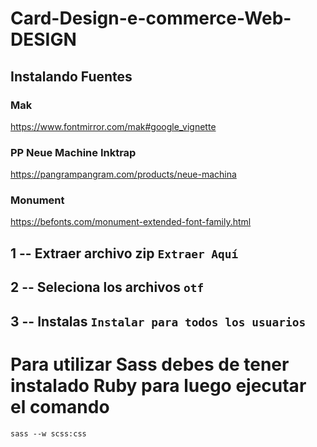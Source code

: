 ﻿# Card-Design-e-commerce-Web-DESIGN

## Instalando Fuentes
### Mak
https://www.fontmirror.com/mak#google_vignette
### PP Neue Machine Inktrap
https://pangrampangram.com/products/neue-machina
### Monument
https://befonts.com/monument-extended-font-family.html

## 1 -- Extraer archivo zip `Extraer Aquí`
## 2 -- Seleciona los archivos `otf`
## 3 -- Instalas `Instalar para todos los usuarios`


# Para utilizar Sass debes de tener instalado Ruby para luego ejecutar el comando
`sass --w scss:css`
